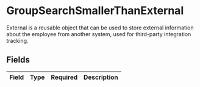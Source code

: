 # GroupSearchSmallerThanExternal

External is a reusable object that can be used to store external information about the employee from another system, used for third-party integration tracking.


## Fields

| Field       | Type        | Required    | Description |
| ----------- | ----------- | ----------- | ----------- |